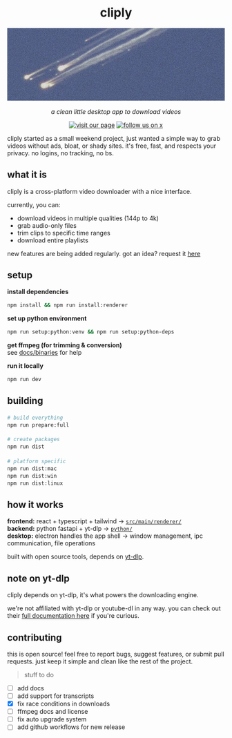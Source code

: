 <p align="center">
  <h1 align="center">cliply</h1>
  <img src="assets/stars.jpeg" width="1024" alt="image :D " />
  <br />
  <p align="center"><i>a clean little desktop app to download videos</i></p>
 <div align="center">
  <a href="https://cliply.space"><img src="https://img.shields.io/badge/visit-our_page-blue?style=for-the-badge&logo=globe&logoColor=white&size=10" alt="visit our page" /></a>
  <a href="https://x.com/cliplydotspace"><img src="https://img.shields.io/badge/follow-@cliplydotspace-black?style=for-the-badge&logo=x&logoColor=white&size=10" alt="follow us on x" /></a>
</div>
</p>

cliply started as a small weekend project, just wanted a simple way to grab videos without ads, bloat, or shady sites. it's free, fast, and respects your privacy. no logins, no tracking, no bs.

## what it is

cliply is a cross-platform video downloader with a nice interface.

currently, you can:

- download videos in multiple qualities (144p to 4k)
- grab audio-only files
- trim clips to specific time ranges
- download entire playlists

new features are being added regularly. got an idea? request it [here](https://cliply.space/hey)

## setup

**install dependencies**

```bash
npm install && npm run install:renderer
```

**set up python environment**

```bash
npm run setup:python:venv && npm run setup:python-deps
```

**get ffmpeg (for trimming & conversion)**  
see [docs/binaries](binaries/README.md) for help

**run it locally**

```bash
npm run dev
```

## building

```bash
# build everything
npm run prepare:full

# create packages
npm run dist

# platform specific
npm run dist:mac
npm run dist:win
npm run dist:linux
```

## how it works

**frontend:** react + typescript + tailwind → [`src/main/renderer/`](src/main/renderer/)  
**backend:** python fastapi + yt-dlp → [`python/`](python/)  
**desktop:** electron handles the app shell → window management, ipc communication, file operations

built with open source tools, depends on [yt-dlp](https://github.com/yt-dlp/yt-dlp).

## note on yt-dlp

cliply depends on yt-dlp, it's what powers the downloading engine.

we're not affiliated with yt-dlp or youtube-dl in any way. you can check out their [full documentation here](https://github.com/yt-dlp/yt-dlp/wiki) if you're curious.

## contributing

this is open source! feel free to report bugs, suggest features, or submit pull requests. just keep it simple and clean like the rest of the project.

> stuff to do

- [ ] add docs
- [ ] add support for transcripts
- [x] fix race conditions in downloads
- [ ] ffmpeg docs and license
- [ ] fix auto upgrade system
- [ ] add github workflows for new release
